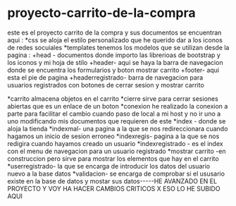 # proyecto-carrito-de-la-compra
este es el proyecto carrito de la compra y sus documentos se encuentran aqui :
*css se aloja el estilo personalizado que he querido dar a los iconos de redes socuiales 
*templates tenemos los modelos que se utilizan desde la pagina :
 +head - documentos donde importo las librerioas de bootstrap y los iconos y mi hoja de stilo 
 +header- aqui se haya la barra de navegacion donde se encuentra los formularios y boton mostrar carrito
 +footer- aqui esta el pie de pagina 
 +headerregistrado- barra de navegacion para usuarios registrados con botones de cerrar sesion y mostrar carrito

*carrito  almacena objetos en el carrito
*cierre  sirve para cerrar sesiones abiertas que es un enlace de un boton
*conexion he realizado la conexion a parte para facilitar el cambio cuando paso de local a mi host y no ir uno a uno modificando mis documentos que requieren de este
*index - donde se aloja la tienda 
*indexmal- una pagina a la que se nos redireccionara cuando hagamos un inicio de sesion erroneo
*indexregis- pagina a la que se nos redigira cuando hayamos creado un usuario
*indexregistrado - es el index con el menu de navegacion para un usuario registrado
*mostrar carrito -en construccion pero sirve para mostrar los elementos  que hay en el carrito
*userregistrado- la que se encarga de introducir los datos del usuario nuevo a la base datos 
*validacion- se encarga de comprobar si el ususario existe en la base de datos y mostar sus datos-----HE AVANZADO EN EL PROYECTO Y VOY HA HACER CAMBIOS CRITICOS X ESO LO HE SUBIDO AQUI

